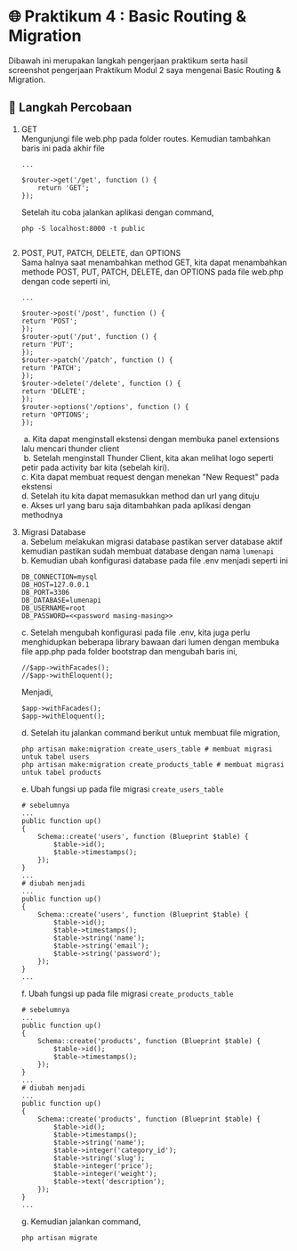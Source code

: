 # :globe_with_meridians: Praktikum 4 : Basic Routing & Migration
Dibawah ini merupakan langkah pengerjaan praktikum serta hasil screenshot pengerjaan Praktikum Modul 2 saya mengenai Basic Routing & Migration.

## :footprints: Langkah Percobaan
1. GET<br/>
Mengunjungi file web.php pada folder routes. Kemudian tambahkan baris ini pada akhir file <br/>
    ```
    ...

    $router->get('/get', function () {
        return 'GET';
    });
    ```
    Setelah itu coba jalankan aplikasi dengan command,
    ```
    php -S localhost:8000 -t public
    ```
    ![]()

2. POST, PUT, PATCH, DELETE, dan OPTIONS<br/>
Sama halnya saat menambahkan method GET, kita dapat menambahkan methode POST, PUT, PATCH, DELETE, dan OPTIONS pada file web.php dengan code seperti ini,
    ```
    ...

    $router->post('/post', function () {
    return 'POST';
    });
    $router->put('/put', function () {
    return 'PUT';
    });
    $router->patch('/patch', function () {
    return 'PATCH';
    });
    $router->delete('/delete', function () {
    return 'DELETE';
    });
    $router->options('/options', function () {
    return 'OPTIONS';
    });
    ```
    ![]()
        a. Kita dapat menginstall ekstensi dengan membuka panel extensions lalu mencari thunder client <br/>
        ![]()
        b. Setelah menginstall Thunder Client, kita akan melihat logo seperti petir pada activity bar kita (sebelah kiri).<br/>
        c. Kita dapat membuat request dengan menekan "New Request" pada ekstensi<br/>
        d. Setelah itu kita dapat memasukkan method dan url yang dituju<br/>
        e. Akses url yang baru saja ditambahkan pada aplikasi dengan methodnya<br/>

3. Migrasi Database<br/>
    a. Sebelum melakukan migrasi database pastikan server database aktif kemudian pastikan sudah membuat database dengan nama `lumenapi`<br/>
    b. Kemudian ubah konfigurasi database pada file .env menjadi seperti ini
    ```
    DB_CONNECTION=mysql
    DB_HOST=127.0.0.1
    DB_PORT=3306
    DB_DATABASE=lumenapi
    DB_USERNAME=root
    DB_PASSWORD=<<password masing-masing>>
    ```
    c. Setelah mengubah konfigurasi pada file .env, kita juga perlu menghidupkan beberapa library bawaan dari lumen dengan membuka file app.php pada folder bootstrap dan mengubah baris ini,
    ```
    //$app->withFacades();
    //$app->withEloquent();
    ```
    Menjadi,
    ```
    $app->withFacades();
    $app->withEloquent();
    ```
    d. Setelah itu jalankan command berikut untuk membuat file migration,
    ```
    php artisan make:migration create_users_table # membuat migrasi untuk tabel users
    php artisan make:migration create_products_table # membuat migrasi untuk tabel products
    ```
    e. Ubah fungsi up pada file migrasi `create_users_table`
    ```
    # sebelumnya
    ...
    public function up()
    {
        Schema::create('users', function (Blueprint $table) {
            $table->id();
            $table->timestamps();
        });
    }
    ...
    # diubah menjadi
    ...
    public function up()
    {
        Schema::create('users', function (Blueprint $table) {
            $table->id();
            $table->timestamps();
            $table->string('name');
            $table->string('email');
            $table->string('password');
        });
    }
    ...
    ```
    f. Ubah fungsi up pada file migrasi `create_products_table`
    ```
    # sebelumnya
    ...
    public function up()
    {
        Schema::create('products', function (Blueprint $table) {
            $table->id();
            $table->timestamps();
        });
    }
    ...
    # diubah menjadi
    ...
    public function up()
    {
        Schema::create('products', function (Blueprint $table) {
            $table->id();
            $table->timestamps();
            $table->string('name');
            $table->integer('category_id');
            $table->string('slug');
            $table->integer('price');
            $table->integer('weight');
            $table->text('description');
        });
    }
    ...
    ```
    g. Kemudian jalankan command,
    ```
    php artisan migrate
    ```
